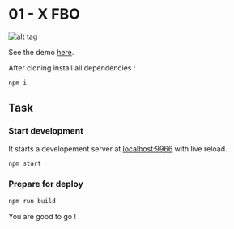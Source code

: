 01 - X FBO
===================

![alt tag](http://www.mathis-biabiany.fr/lab/codevember-2016/1/img/github.png)

See the demo [here](http://www.mathis-biabiany.fr/lab/codevember-2016/1).

After cloning install all dependencies :
```bash
npm i
```

## Task
### Start development
It starts a developement server at [localhost:9966](http://localhost:9966) with live reload.
```bash
npm start
```
### Prepare for deploy
```bash
npm run build
```

You are good to go !
